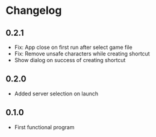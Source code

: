 Changelog
=========
0.2.1
-----
- Fix: App close on first run after select game file
- Fix: Remove unsafe characters while creating shortcut
- Show dialog on success of creating shortcut

0.2.0
-----
- Added server selection on launch

0.1.0
-----
- First functional program